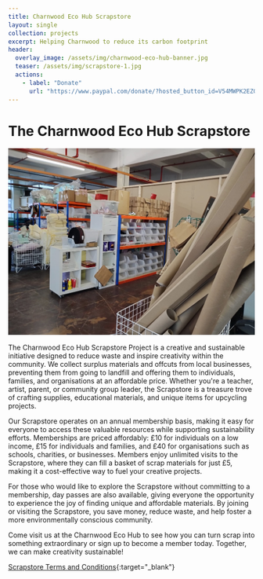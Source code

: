 ```yaml
---
title: Charnwood Eco Hub Scrapstore
layout: single
collection: projects
excerpt: Helping Charnwood to reduce its carbon footprint
header:
  overlay_image: /assets/img/charnwood-eco-hub-banner.jpg
  teaser: /assets/img/scrapstore-1.jpg
  actions:
    - label: "Donate"
      url: "https://www.paypal.com/donate/?hosted_button_id=V54MWPK2EZGPY"
---
```


# The Charnwood Eco Hub Scrapstore 

![Charnwood Eco Hub Scrapstore](/assets/img/scrapstore-1.jpg)

The Charnwood Eco Hub Scrapstore Project is a creative and sustainable initiative designed to reduce waste and inspire creativity within the community. We collect surplus materials and offcuts from local businesses, preventing them from going to landfill and offering them to individuals, families, and organisations at an affordable price. Whether you're a teacher, artist, parent, or community group leader, the Scrapstore is a treasure trove of crafting supplies, educational materials, and unique items for upcycling projects.

Our Scrapstore operates on an annual membership basis, making it easy for everyone to access these valuable resources while supporting sustainability efforts. Memberships are priced affordably: £10 for individuals on a low income, £15 for individuals and families, and £40 for organisations such as schools, charities, or businesses. Members enjoy unlimited visits to the Scrapstore, where they can fill a basket of scrap materials for just £5, making it a cost-effective way to fuel your creative projects.

For those who would like to explore the Scrapstore without committing to a membership, day passes are also available, giving everyone the opportunity to experience the joy of finding unique and affordable materials. By joining or visiting the Scrapstore, you save money, reduce waste, and help foster a more environmentally conscious community.

Come visit us at the Charnwood Eco Hub to see how you can turn scrap into something extraordinary or sign up to become a member today. Together, we can make creativity sustainable!


[Scrapstore Terms and Conditions](/policies/Charnwood%20Eco%20Hub%20Scrapstore%20Terms%20and%20Conditions.pdf){:target="_blank"}

